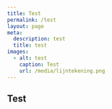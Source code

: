 ```yaml
---
title: Test
permalink: /test
layout: page
meta:
  description: test
  title: test
images:
  - alt: test
    caption: Test
    url: /media/lijntekening.png
---
```

## Test
